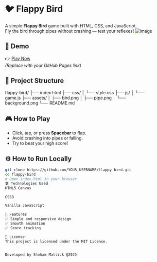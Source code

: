 # 🐦 Flappy Bird 

A simple **Flappy Bird** game built with HTML, CSS, and JavaScript.  
Fly the bird through pipes without crashing — test your reflexes!
![image](https://github.com/user-attachments/assets/88ca0496-c5a9-4b75-a97b-5722e9c22a66)

## 🚀 Demo
👉 [Play Now](https://YOUR_USERNAME.github.io/flappy-bird/)  
*(Replace with your GitHub Pages link)*

## 📂 Project Structure
flappy-bird/
├── index.html
├── css/
│ └── style.css
├── js/
│ └── game.js
├── assets/
│ ├── bird.png
│ ├── pipe.png
│ └── background.png
└── README.md

## 🎮 How to Play
- Click, tap, or press **Spacebar** to flap.
- Avoid crashing into pipes or falling.
- Try to beat your high score!

## ⚙️ How to Run Locally
```bash
git clone https://github.com/YOUR_USERNAME/flappy-bird.git
cd flappy-bird
# Open index.html in your browser
🛠️ Technologies Used
HTML5 Canvas

CSS3

Vanilla JavaScript

🌟 Features
✅ Simple and responsive design
✅ Smooth animation
✅ Score tracking

📜 License
This project is licensed under the MIT License.


Developed by Shoham Mallick @2025


